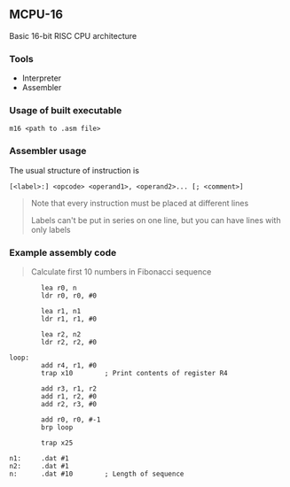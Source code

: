 ## MCPU-16
Basic 16-bit RISC CPU architecture

### Tools
- Interpreter
- Assembler

### Usage of built executable
```m16 <path to .asm file>```

### Assembler usage
The usual structure of instruction is

```[<label>:] <opcode> <operand1>, <operand2>... [; <comment>]```

> Note that every instruction must be placed at different lines
>
> Labels can't be put in series on one line, but you can have lines with only labels

### Example assembly code
> Calculate first 10 numbers in Fibonacci sequence
```
		lea r0, n
		ldr r0, r0, #0

		lea r1, n1 
		ldr r1, r1, #0

		lea r2, n2
		ldr r2, r2, #0

loop:
		add r4, r1, #0
		trap x10        ; Print contents of register R4

		add r3, r1, r2
		add r1, r2, #0
		add r2, r3, #0

		add r0, r0, #-1
		brp loop

		trap x25

n1:		.dat #1
n2:		.dat #1
n:		.dat #10		; Length of sequence
```
